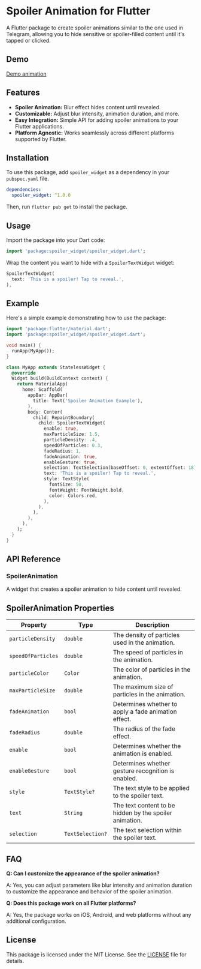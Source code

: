 # Spoiler Animation for Flutter

A Flutter package to create spoiler animations similar to the one used in Telegram, allowing you to hide sensitive or spoiler-filled content until it's tapped or clicked.

## Demo

[Demo animation](https://github.com/zhukeev/spoiler_widget/blob/main/example/lib/demo.gif)

## Features

- **Spoiler Animation:** Blur effect hides content until revealed.
- **Customizable:** Adjust blur intensity, animation duration, and more.
- **Easy Integration:** Simple API for adding spoiler animations to your Flutter applications.
- **Platform Agnostic:** Works seamlessly across different platforms supported by Flutter.

## Installation

To use this package, add `spoiler_widget` as a dependency in your `pubspec.yaml` file.

```yaml
dependencies:
  spoiler_widget: ^1.0.0
```

Then, run `flutter pub get` to install the package.

## Usage

Import the package into your Dart code:

```dart
import 'package:spoiler_widget/spoiler_widget.dart';
```

Wrap the content you want to hide with a `SpoilerTextWidget` widget:

```dart
SpoilerTextWidget(
  text: 'This is a spoiler! Tap to reveal.',
),
```

## Example

Here's a simple example demonstrating how to use the package:

```dart
import 'package:flutter/material.dart';
import 'package:spoiler_widget/spoiler_widget.dart';

void main() {
  runApp(MyApp());
}

class MyApp extends StatelessWidget {
  @override
  Widget build(BuildContext context) {   
    return MaterialApp(
      home: Scaffold(
        appBar: AppBar(
          title: Text('Spoiler Animation Example'),
        ),
        body: Center(
          child: RepaintBoundary(
            child: SpoilerTextWidget(
              enable: true,
              maxParticleSize: 1.5,
              particleDensity: .4,
              speedOfParticles: 0.3,
              fadeRadius: 1,
              fadeAnimation: true,
              enableGesture: true,
              selection: TextSelection(baseOffset: 0, extentOffset: 18),
              text: 'This is a spoiler! Tap to reveal.',
              style: TextStyle(
                fontSize: 50,
                fontWeight: FontWeight.bold,
                color: Colors.red,
              ),
            ),
          ),
        ),
      ),
    );
  }
}
```

## API Reference

### SpoilerAnimation

A widget that creates a spoiler animation to hide content until revealed.

## SpoilerAnimation Properties

| Property           | Type            | Description                                            |
|--------------------|-----------------|--------------------------------------------------------|
| `particleDensity`  | `double`        | The density of particles used in the animation.        |
| `speedOfParticles` | `double`        | The speed of particles in the animation.               |
| `particleColor`    | `Color`         | The color of particles in the animation.               |
| `maxParticleSize`  | `double`        | The maximum size of particles in the animation.        |
| `fadeAnimation`    | `bool`          | Determines whether to apply a fade animation effect.   |
| `fadeRadius`       | `double`        | The radius of the fade effect.                         |
| `enable`           | `bool`          | Determines whether the animation is enabled.           |
| `enableGesture`    | `bool`          | Determines whether gesture recognition is enabled.     |
| `style`            | `TextStyle?`    | The text style to be applied to the spoiler text.      |
| `text`             | `String`        | The text content to be hidden by the spoiler animation.|
| `selection`        | `TextSelection?`| The text selection within the spoiler text.            |

## FAQ

**Q: Can I customize the appearance of the spoiler animation?**

A: Yes, you can adjust parameters like blur intensity and animation duration to customize the appearance and behavior of the spoiler animation.

**Q: Does this package work on all Flutter platforms?**

A: Yes, the package works on iOS, Android, and web platforms without any additional configuration.

## License

This package is licensed under the MIT License. See the [LICENSE](https://github.com/zhukeev/spoiler_widget/LICENSE) file for details.
